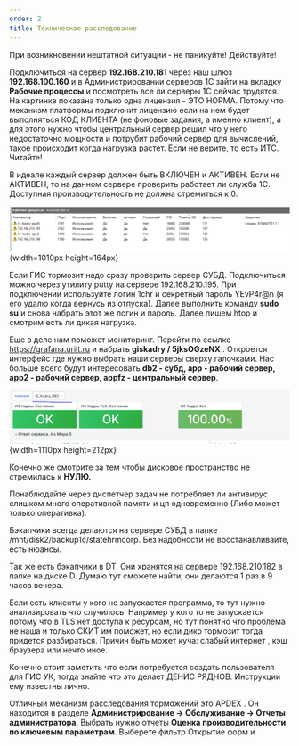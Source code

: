 ```yaml
---
order: 2
title: Техническое расследование
---
```


При возникновении нештатной ситуации - не паникуйте! Действуйте!

Подключиться на сервер **192\.168.210.181** через наш шлюз **192\.168.100.160** и в Администрировании серверов 1С зайти на вкладку **Рабочие процессы** и посмотреть все ли серверы 1С сейчас трудятся. На картинке показана только одна лицензия - ЭТО НОРМА. Потому что механизм платформы подключит лицензию если на нем будет выполняться КОД КЛИЕНТА (не фоновые задания, а именно клиент), а для этого нужно чтобы центральный сервер решил что у него недостаточно мощности и потрубит рабочий сервер для вычислений, такое происходит когда нагрузка растет. Если не верите, то есть ИТС. Читайте!

В идеале каждый сервер должен быть ВКЛЮЧЕН и АКТИВЕН. Если не АКТИВЕН, то на данном сервере проверить работает ли служба 1С. Доступная производительность не должна стремиться к 0.



![](./tekhnicheskoe-rassledovanie.png){width=1010px height=164px}



Если ГИС тормозит надо сразу проверить сервер СУБД. Подключиться можно через утилиту putty на сервере 192.168.210.195. При подключении используйте логин 1chr и секретный пароль YEvP4r@n (я его удалю когда вернусь из отпуска). Далее выполнить команду **sudo su** и снова набрать этот же логин и пароль. Далее пишем htop и смотрим есть ли дикая нагрузка.

Еще в деле нам поможет мониторинг. Перейти по ссылке [  ](https://grafana.uriit.ru/)<https://grafana.uriit.ru> и набрать **giskadry / 5jksOGzeNX** . Откроется интерфейс где нужно выбрать наши серверы сверху галочками. Нас больше всего будут интересовать **db2 - субд, app - рабочий сервер, app2 - рабочий сервер, appfz - центральный сервер**.

![](./tekhnicheskoe-rassledovanie-2.png){width=1110px height=212px}



Конечно же смотрите за тем чтобы дисковое пространство не стремилась к **НУЛЮ.**

Понаблюдайте через диспетчер задач не потребляет ли антивирус слишком много оперативной памяти и цп одновременно (Либо может только оперативка).

Бэкапчики всегда делаются на сервере СУБД в папке /mnt/disk2/backup1c/statehrmcorp. Без надобности не восстанавливайте, есть нюансы.

Так же есть бэкапчики в DT. Они хранятся на сервере 192.168.210.182 в папке на диске D. Думаю тут сможете найти, они делаются 1 раз в 9 часов вечера.

Если есть клиенты у кого не запускается программа, то тут нужно анализировать что случилось. Например у кого то не запускается потому что в TLS нет доступа к ресурсам, но тут понятно что проблема не наша и только СКИТ им поможет, но если дико тормозит тогда придется разбираться. Причин быть может куча: слабый интернет , кэш браузера или нечто иное.

Конечно стоит заметить что если потребуется создать пользователя для ГИС УК, тогда знайте что это делает ДЕНИС РЯДНОВ. Инструкции ему известны лично.

Отличный механизм расследования торможений это APDEX . Он находится в разделе **Администрирование -> Обслуживание -> Отчеты администратора**. Выбрать нужно отчеты **Оценка производительности по ключевым параметрам**. Выберете фильтр Открытие форм и